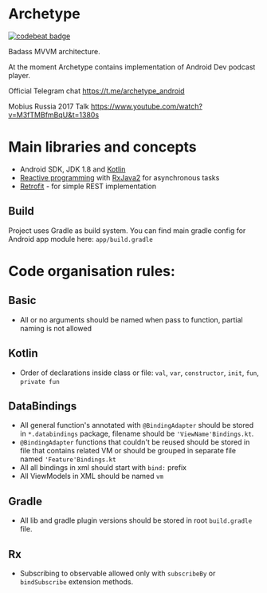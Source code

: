 # Archetype
[![codebeat badge](https://codebeat.co/badges/15f6548e-a136-4c0d-9f53-460166070ce6)](https://codebeat.co/projects/github-com-stepango-archetype-master)

Badass MVVM architecture.

At the moment Archetype contains implementation of Android Dev podcast player. 

Official Telegram chat https://t.me/archetype_android

Mobius Russia 2017 Talk https://www.youtube.com/watch?v=M3fTMBfmBqU&t=1380s

# Main libraries and concepts
- Android SDK, JDK 1.8 and [Kotlin](https://kotlinlang.org/)
- [Reactive programming](http://reactivex.io/) with [RxJava2](https://github.com/ReactiveX/RxJava) for asynchronous tasks
- [Retrofit](https://github.com/square/retrofit) - for simple REST implementation

## Build
Project uses Gradle as build system. You can find main gradle config for Android app module here: `app/build.gradle`

# Code organisation rules:

## Basic
- All or no arguments should be named when pass to function, partial naming is not allowed

## Kotlin
- Order of declarations inside class or file: `val`, `var`, `constructor`, `init`, `fun`, `private fun`

## DataBindings
- All general function's annotated with `@BindingAdapter` should be stored in `*.databindings` package, filename should be `'ViewName'Bindings.kt`.
- `@BindingAdapter` functions that couldn't be reused should be stored in file that contains related VM or should be grouped in separate file named `'Feature'Bindings.kt`
- All all bindings in xml should start with `bind:` prefix
- All ViewModels in XML should be named `vm`

## Gradle
- All lib and gradle plugin versions should be stored in root `build.gradle` file.

## Rx
- Subscribing to observable allowed only with `subscribeBy` or `bindSubscribe` extension methods.
